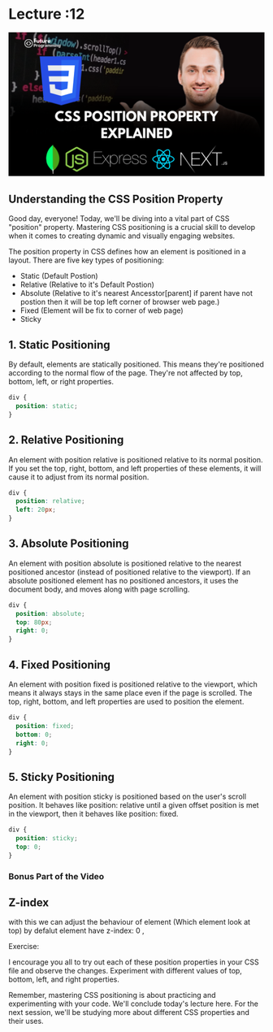 # Lecture :12
[![ CSS Position Property](/Assets/Lecture%20-%2012%20-%20CSS%20-%20Position%20Property.png)](https://www.youtube.com/playlist?list=PLZ3EtyMeDWcmVt6YhqZsUC-ywqngUpB6l)
## Understanding the CSS Position Property

Good day, everyone! Today, we'll be diving into a vital part of CSS  "position" property. Mastering CSS positioning is a crucial skill to develop when it comes to creating dynamic and visually engaging websites.

The position property in CSS defines how an element is positioned in a layout. There are five key types of positioning:

- Static (Default Postion)
- Relative (Relative to it's Default Postion)
- Absolute (Relative to it's nearest Ancesstor[parent] if parent have not postion then it will be top left corner of browser web page.)
- Fixed (Element will be fix to corner of web page)
- Sticky

## 1. Static Positioning

By default, elements are statically positioned. This means they're positioned according to the normal flow of the page. They're not affected by top, bottom, left, or right properties.

```css
div {
  position: static;
}
```

## 2. Relative Positioning

An element with position relative is positioned relative to its normal position. If you set the top, right, bottom, and left properties of these elements, it will cause it to adjust from its normal position.

```css
div {
  position: relative;
  left: 20px;
}
```

## 3. Absolute Positioning

An element with position absolute is positioned relative to the nearest positioned ancestor (instead of positioned relative to the viewport). If an absolute positioned element has no positioned ancestors, it uses the document body, and moves along with page scrolling.

```css
div {
  position: absolute;
  top: 80px;
  right: 0;
}
```

## 4. Fixed Positioning

An element with position fixed is positioned relative to the viewport, which means it always stays in the same place even if the page is scrolled. The top, right, bottom, and left properties are used to position the element.

```css
div {
  position: fixed;
  bottom: 0;
  right: 0;
}
```

## 5. Sticky Positioning

An element with position sticky is positioned based on the user's scroll position. It behaves like position: relative until a given offset position is met in the viewport, then it behaves like position: fixed.

```css
div {
  position: sticky;
  top: 0;
}
```

### Bonus Part of the Video

## Z-index

with this we can adjust the behaviour of element (Which element look at top) by defalut element have z-index: 0 ,

Exercise:

I encourage you all to try out each of these position properties in your CSS file and observe the changes. Experiment with different values of top, bottom, left, and right properties.

Remember, mastering CSS positioning is about practicing and experimenting with your code. We'll conclude today's lecture here. For the next session, we'll be studying more about different CSS properties and their uses.